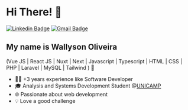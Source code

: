 
<h1>Hi There! 👋</h1>

[![Linkedin Badge](https://img.shields.io/badge/-LinkedIn-6633cc?style=flat-square&logo=Linkedin&logoColor=white&link=https://www.linkedin.com/in/wallyson03jhonatan/)](https://www.linkedin.com/in/wallyson03jhonatan/)
[![Gmail Badge](https://img.shields.io/badge/-wallyson03jhonatan@gmail-6633cc?style=flat-square&logo=Gmail&logoColor=white&link=mailto:wallyson03jhonatan@gmail.com)](mailto:wallyson03jhonatan@gmail)

## My name is Wallyson Oliveira
(Vue JS | React JS | Nuxt | Next | Javascript | Typescript | HTML | CSS | PHP | Laravel | MySQL | Tailwind ) 🚀
- 👩‍💻 +3 years experience like Software Developer
- 🎓 Analysis and Systems Development Student @[UNICAMP](https://www.unicamp.br/unicamp/)
- 🌐 Passionate about web development
- 💡 Love a good challenge


